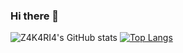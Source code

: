 ### Hi there 👋
![Z4K4RI4's GitHub stats](https://github-readme-stats.vercel.app/api?username=Z4K4RI4&show_icons=true)
[![Top Langs](https://github-readme-stats.vercel.app/api/top-langs/?username=Z4K4RI4&layout=compact)](https://github.com/anuraghazra/github-readme-stats)
<!--
https://github-readme-stats.vercel.app/api/top-langs/?username=Z4K4RI4&layout=compact
**Z4K4RI4/Z4K4RI4** is a ✨ _special_ ✨ repository because its `README.md` (this file) appears on your GitHub profile.

Here are some ideas to get you started:

- 🔭 I’m currently working on ...
- 🌱 I’m currently learning ...
- 👯 I’m looking to collaborate on ...
- 🤔 I’m looking for help with ...
- 💬 Ask me about ...
- 📫 How to reach me: ...
- 😄 Pronouns: ...
- ⚡ Fun fact: ...
-->
